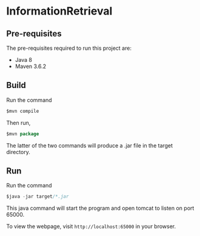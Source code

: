 # InformationRetrieval
## Pre-requisites
The pre-requisites required to run this project are:

* Java 8
* Maven 3.6.2

## Build
Run the command 
```java
$mvn compile
```

Then run,
```java
$mvn package
```

The latter of the two commands will produce a .jar file in the target directory.

## Run
Run the command
```java
$java -jar target/*.jar
```

This java command will start the program and open tomcat to listen on port 65000. 

To view the webpage, visit ` http://localhost:65000 ` in your browser.